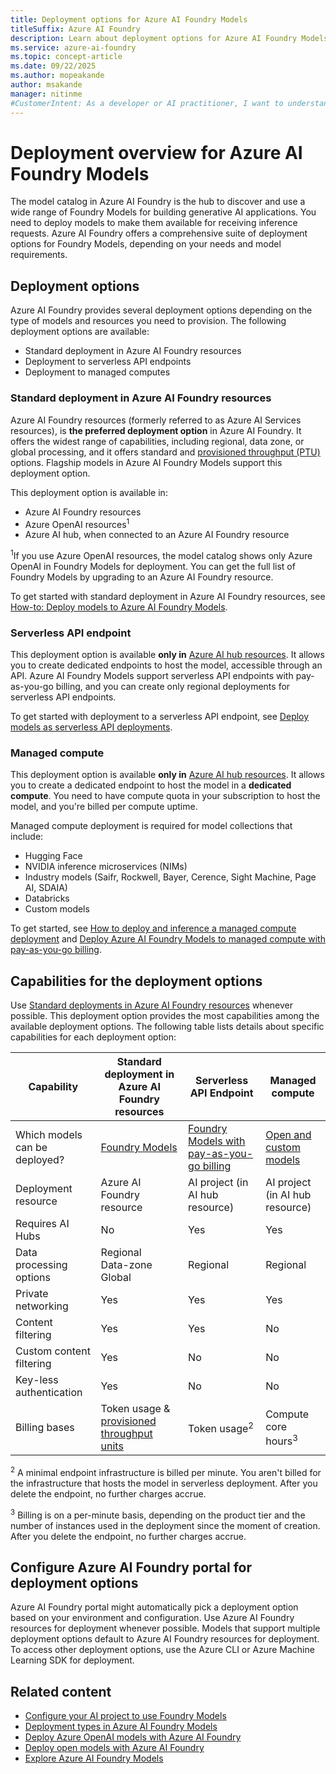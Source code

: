```yaml
---
title: Deployment options for Azure AI Foundry Models
titleSuffix: Azure AI Foundry
description: Learn about deployment options for Azure AI Foundry Models including standard, serverless API, and managed compute deployments.
ms.service: azure-ai-foundry
ms.topic: concept-article
ms.date: 09/22/2025
ms.author: mopeakande
author: msakande
manager: nitinme
#CustomerIntent: As a developer or AI practitioner, I want to understand the different deployment options available for Azure AI Foundry Models so that I can choose the most appropriate deployment method for my specific use case, requirements, and infrastructure needs.
---
```


# Deployment overview for Azure AI Foundry Models

The model catalog in Azure AI Foundry is the hub to discover and use a wide range of Foundry Models for building generative AI applications. You need to deploy models to make them available for receiving inference requests. Azure AI Foundry offers a comprehensive suite of deployment options for Foundry Models, depending on your needs and model requirements.

## Deployment options

Azure AI Foundry provides several deployment options depending on the type of models and resources you need to provision. The following deployment options are available:

- Standard deployment in Azure AI Foundry resources
- Deployment to serverless API endpoints
- Deployment to managed computes

### Standard deployment in Azure AI Foundry resources

Azure AI Foundry resources (formerly referred to as Azure AI Services resources), is **the preferred deployment option** in Azure AI Foundry. It offers the widest range of capabilities, including regional, data zone, or global processing, and it offers standard and [provisioned throughput (PTU)](../../ai-services/openai/concepts/provisioned-throughput.md) options. Flagship models in Azure AI Foundry Models support this deployment option.

This deployment option is available in:

* Azure AI Foundry resources
* Azure OpenAI resources<sup>1</sup>
* Azure AI hub, when connected to an Azure AI Foundry resource

<sup>1</sup>If you use Azure OpenAI resources, the model catalog shows only Azure OpenAI in Foundry Models for deployment. You can get the full list of Foundry Models by upgrading to an Azure AI Foundry resource.

To get started with standard deployment in Azure AI Foundry resources, see [How-to: Deploy models to Azure AI Foundry Models](../foundry-models/how-to/create-model-deployments.md).

### Serverless API endpoint

This deployment option is available **only in** [Azure AI hub resources](ai-resources.md). It allows you to create dedicated endpoints to host the model, accessible through an API. Azure AI Foundry Models support serverless API endpoints with pay-as-you-go billing, and you can create only regional deployments for serverless API endpoints.

To get started with deployment to a serverless API endpoint, see [Deploy models as serverless API deployments](../how-to/deploy-models-serverless.md).

### Managed compute

This deployment option is available **only in** [Azure AI hub resources](ai-resources.md). It allows you to create a dedicated endpoint to host the model in a **dedicated compute**. You need to have compute quota in your subscription to host the model, and you're billed per compute uptime. 

Managed compute deployment is required for model collections that include:

* Hugging Face
* NVIDIA inference microservices (NIMs)
* Industry models (Saifr, Rockwell, Bayer, Cerence, Sight Machine, Page AI, SDAIA)
* Databricks
* Custom models

To get started, see [How to deploy and inference a managed compute deployment](../how-to/deploy-models-managed.md) and [Deploy Azure AI Foundry Models to managed compute with pay-as-you-go billing](../how-to/deploy-models-managed-pay-go.md).

## Capabilities for the deployment options

Use [Standard deployments in Azure AI Foundry resources](#standard-deployment-in-azure-ai-foundry-resources) whenever possible. This deployment option provides the most capabilities among the available deployment options. The following table lists details about specific capabilities for each deployment option:

| Capability                    | Standard deployment in Azure AI Foundry resources | Serverless API Endpoint | Managed compute |
|-------------------------------|--------------------------------------------------|------------------------|-----------------|
| Which models can be deployed? | [Foundry Models](../../ai-foundry/foundry-models/concepts/models.md) | [Foundry Models with pay-as-you-go billing](../how-to/model-catalog-overview.md) | [Open and custom models](../how-to/model-catalog-overview.md#availability-of-models-for-deployment-as-managed-compute) |
| Deployment resource           | Azure AI Foundry resource                         | AI project (in AI hub resource) | AI project (in AI hub resource) |
| Requires AI Hubs              | No                                               | Yes                   | Yes            |
| Data processing options       | Regional <br /> Data-zone  <br /> Global         | Regional              | Regional       |
| Private networking            | Yes                                              | Yes                   | Yes            |
| Content filtering             | Yes                                              | Yes                   | No             |
| Custom content filtering      | Yes                                              | No                    | No             |
| Key-less authentication       | Yes                                              | No                    | No             |
| Billing bases                 | Token usage & [provisioned throughput units](../../ai-services/openai/concepts/provisioned-throughput.md) | Token usage<sup>2</sup> | Compute core hours<sup>3</sup> |

<sup>2</sup> A minimal endpoint infrastructure is billed per minute. You aren't billed for the infrastructure that hosts the model in serverless deployment. After you delete the endpoint, no further charges accrue.

<sup>3</sup> Billing is on a per-minute basis, depending on the product tier and the number of instances used in the deployment since the moment of creation. After you delete the endpoint, no further charges accrue.

## Configure Azure AI Foundry portal for deployment options

Azure AI Foundry portal might automatically pick a deployment option based on your environment and configuration. Use Azure AI Foundry resources for deployment whenever possible. 
Models that support multiple deployment options default to Azure AI Foundry resources for deployment. To access other deployment options, use the Azure CLI or Azure Machine Learning SDK for deployment.

## Related content

* [Configure your AI project to use Foundry Models](../../ai-foundry/foundry-models/how-to/quickstart-ai-project.md)
* [Deployment types in Azure AI Foundry Models](../foundry-models/concepts/deployment-types.md)
* [Deploy Azure OpenAI models with Azure AI Foundry](../how-to/deploy-models-openai.md)
* [Deploy open models with Azure AI Foundry](../how-to/deploy-models-managed.md)
* [Explore Azure AI Foundry Models](../how-to/model-catalog-overview.md)
